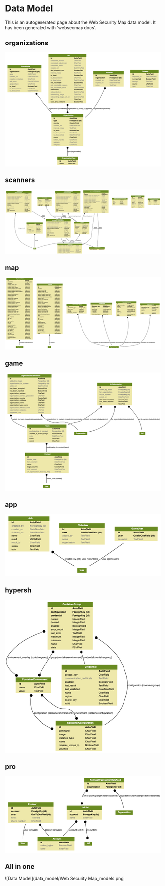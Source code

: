 # Data Model
This is an autogenerated page about the Web Security Map data model.
It has been generated with 'websecmap docs'.

## organizations
![Data Model](data_model/organizations_models.png)

## scanners
![Data Model](data_model/scanners_models.png)

## map
![Data Model](data_model/map_models.png)

## game
![Data Model](data_model/game_models.png)

## app
![Data Model](data_model/app_models.png)

## hypersh
![Data Model](data_model/hypersh_models.png)

## pro
![Data Model](data_model/pro_models.png)

## All in one
![Data Model](data_model/Web Security Map_models.png)

